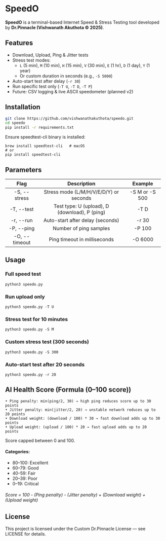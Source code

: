 # SpeedO

**SpeedO** is a terminal-based Internet Speed & Stress Testing tool developed by **Dr.Pinnacle (Vishwanath Akuthota © 2025)**.

## Features

- Download, Upload, Ping & Jitter tests  
- Stress test modes:
  - `L` (5 min), `M` (10 min), `H` (15 min), `V` (30 min), `E` (1 hr), `D` (1 day), `Y` (1 year)
  - Or custom duration in seconds (e.g., `-S 5000`)
- Auto-start test after delay (`-r 30`)
- Run specific test only (`-T U`, `-T D`, `-T P`)
- Future: CSV logging & live ASCII speedometer (planned v2)

## Installation

```bash
git clone https://github.com/vishwanathakuthota/speedo.git
cd speedo
pip install -r requirements.txt
```
Ensure speedtest-cli binary is installed:
```
brew install speedtest-cli   # macOS
# or
pip install speedtest-cli
```
## Parameters

|        Flag      |                    Description                   |       Example     |
|:----------------:|:------------------------------------------------:|:-----------------:|
|   -S, --stress   |   Stress mode (L/M/H/V/E/D/Y) or seconds         |   -S M or -S 500  |
|   -T, --test     |   Test type: U (upload), D (download), P (ping)  |   -T D            |
|   -r, --run      |   Auto-start after delay (seconds)               |   -r 30           |
|   -P, --ping     |   Number of ping samples                         |   -P 100          |
|   -O, --timeout  |   Ping timeout in milliseconds                   |   -O 6000         |

## Usage

### Full speed test
```
python3 speedo.py
```
### Run upload only
```
python3 speedo.py -T U
```
### Stress test for 10 minutes
```
python3 speedo.py -S M
```
### Custom stress test (300 seconds)
```
python3 speedo.py -S 300
```

### Auto-start test after 20 seconds
```
python3 speedo.py -r 20
```
## AI Health Score (Formula (0–100 score))
	• Ping penalty: min(ping/2, 30) → high ping reduces score up to 30 points
	• Jitter penalty: min(jitter/2, 20) → unstable network reduces up to 20 points
	• Download weight: (download / 100) * 30 → fast download adds up to 30 points
	• Upload weight: (upload / 100) * 20 → fast upload adds up to 20 points

Score capped between 0 and 100.

#### Categories:

- 80–100: Excellent
- 60–79: Good
- 40–59: Fair
- 20–39: Poor
- 0–19: Critical
###### Score = 100 - (Ping penalty) - (Jitter penalty) + (Download weight) + (Upload weight)

## License
This project is licensed under the Custom Dr.Pinnacle License — see LICENSE for details.


